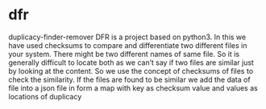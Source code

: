 # dfr
duplicacy-finder-remover
DFR is a project based on python3.
In this we have used checksums to compare and differentiate two different files in your system.
There might be two different names of same file. So it is generally difficult to locate both as we can’t say if two files are similar just by looking at the content. So we use the concept of checksums of files to check the similarity. If the files are found to be similar we add the data of file into a json file in form a map with key as checksum value and values as locations of duplicacy
